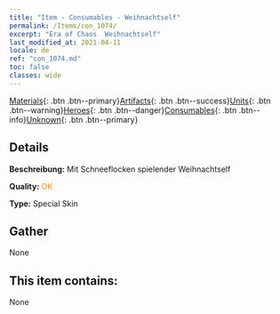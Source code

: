 ```yaml
---
title: "Item - Consumables - Weihnachtself"
permalink: /Items/con_1074/
excerpt: "Era of Chaos  Weihnachtself"
last_modified_at: 2021-04-11
locale: de
ref: "con_1074.md"
toc: false
classes: wide
---
```

 [Materials](/de/Items/){: .btn .btn--primary}[Artifacts](/de/Items/Artifacts/){: .btn .btn--success}[Units](/de/Items/Units/){: .btn .btn--warning}[Heroes](/de/Items/Heroes/){: .btn .btn--danger}[Consumables](/de/Items/Consumables/){: .btn .btn--info}[Unknown](/de/Items/Unknown/){: .btn .btn--primary}

## Details
 **Beschreibung:** Mit Schneeflocken spielender Weihnachtself

 **Quality:** <span style="color: #FF8C00">OK</span>

 **Type:** Special Skin

## Gather

  None

## This item contains:

  None

